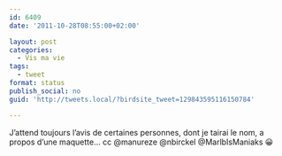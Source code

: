 ```yaml
---
id: 6409
date: '2011-10-28T08:55:00+02:00'

layout: post
categories:
  - Vis ma vie
tags:
  - tweet
format: status
publish_social: no
guid: 'http://tweets.local/?birdsite_tweet=129843595116150784'

---
```


J’attend toujours l’avis de certaines personnes, dont je tairai le nom, a propos d’une maquette… cc @manureze @nbirckel @MarlbIsManiaks 😀
